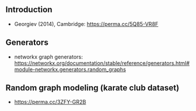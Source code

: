 ## Introduction  
- Georgiev (2014), Cambridge: https://perma.cc/5Q85-VR8F

## Generators 
- networkx graph generators: https://networkx.org/documentation/stable/reference/generators.html#module-networkx.generators.random_graphs 

## Random graph modeling (karate club dataset)   
- https://perma.cc/3ZFY-GR2B
